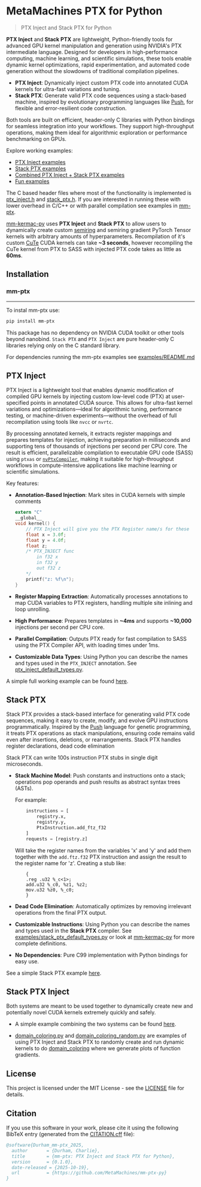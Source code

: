 # MetaMachines PTX for Python
> PTX Inject and Stack PTX for Python

**PTX Inject** and **Stack PTX** are lightweight, Python-friendly tools for advanced GPU kernel manipulation and generation using NVIDIA's PTX intermediate language. Designed for developers in high-performance computing, machine learning, and scientific simulations, these tools enable dynamic kernel optimizations, rapid experimentation, and automated code generation without the slowdowns of traditional compilation pipelines.

- **PTX Inject**: Dynamically inject custom PTX code into annotated CUDA kernels for ultra-fast variations and tuning.
- **Stack PTX**: Generate valid PTX code sequences using a stack-based machine, inspired by evolutionary programming languages like [Push](https://faculty.hampshire.edu/lspector/push.html), for flexible and error-resilient code construction.

Both tools are built on efficient, header-only C libraries with Python bindings for seamless integration into your workflows. They support high-throughput operations, making them ideal for algorithmic exploration or performance benchmarking on GPUs.

Explore working examples:
- [PTX Inject examples](examples/ptx_inject/)
- [Stack PTX examples](examples/stack_ptx/)
- [Combined PTX Inject + Stack PTX examples](examples/stack_ptx_inject/)
- [Fun examples](examples/fun/README.md)

The C based header files where most of the functionality is implemented is [ptx_inject.h](src/bindings/ptx_inject.h) and [stack_ptx.h](src/bindings/stack_ptx.h). If you are interested in running these with lower overhead in C/C++ or with parallel compilation see examples in [mm-ptx](https://github.com/MetaMachines/mm-ptx).

[mm-kermac-py](https://github.com/MetaMachines/mm-kermac-py) uses **PTX Inject** and **Stack PTX** to allow users to dynamically create custom [semiring](https://en.wikipedia.org/wiki/Semiring) and semiring gradient PyTorch Tensor kernels with arbitrary amounts of hyperparameters. Recompilation of it's custom [CuTe](https://github.com/NVIDIA/cutlass/blob/main/media/docs/cpp/cute/00_quickstart.md) CUDA kernels can take **~3 seconds**, however recompiling the CuTe kernel from PTX to SASS with injected PTX code takes as little as **60ms**.

## Installation

### mm-ptx
---
To instal mm-ptx use:
```bash
pip install mm-ptx
```

This package has no dependency on NVIDIA CUDA toolkit or other tools beyond nanobind. `Stack PTX` and `PTX Inject` are pure header-only C libraries relying only on the C standard library.

For dependencies running the mm-ptx examples see [examples/README.md](examples/README.md)

## PTX Inject
PTX Inject is a lightweight tool that enables dynamic modification of compiled GPU kernels by injecting custom low-level code (PTX) at user-specified points in annotated CUDA source. This allows for ultra-fast kernel variations and optimizations—ideal for algorithmic tuning, performance testing, or machine-driven experiments—without the overhead of full recompilation using tools like `nvcc` or `nvrtc`.

By processing annotated kernels, it extracts register mappings and prepares templates for injection, achieving preparation in milliseconds and supporting tens of thousands of injections per second per CPU core. The result is efficient, parallelizable compilation to executable GPU code (SASS) using `ptxas` or [`nvPtxCompiler`](https://docs.nvidia.com/cuda/ptx-compiler-api/index.html), making it suitable for high-throughput workflows in compute-intensive applications like machine learning or scientific simulations.

Key features:

* **Annotation-Based Injection**: Mark sites in CUDA kernels with simple comments 
    ```c
    extern "C"
    __global__
    void kernel() {
        // PTX Inject will give you the PTX Register name/s for these
        float x = 3.0f; 
        float y = 4.0f;
        float z;
        /* PTX_INJECT func  
            in f32 x
            in f32 y 
            out f32 z
        */
        printf("z: %f\n");
    }
    ```

* **Register Mapping Extraction**: Automatically processes annotations to map CUDA variables to PTX registers, handling multiple site inlining and loop unrolling.

* **High Performance**: Prepares templates in **~4ms** and supports **~10,000** injections per second per CPU core.

* **Parallel Compilation**: Outputs PTX ready for fast compilation to SASS using the PTX Compiler API, with loading times under 1ms.

* **Customizable Data Types**: Using Python you can describe the names and types used in the `PTX_INJECT` annotation. See [ptx_inject_default_types.py](examples/ptx_inject_default_types.py).

A simple full working example can be found [here](examples/ptx_inject/00_simple.py).

## Stack PTX
Stack PTX provides a stack-based interface for generating valid PTX code sequences, making it easy to create, modify, and evolve GPU instructions programmatically. Inspired by the [Push](https://faculty.hampshire.edu/lspector/push.html) language for genetic programming, it treats PTX operations as stack manipulations, ensuring code remains valid even after insertions, deletions, or rearrangements. Stack PTX handles register declarations, dead code elimination

Stack PTX can write 100s instruction PTX stubs in single digit microseconds.

* **Stack Machine Model**: Push constants and instructions onto a stack; operations pop operands and push results as abstract syntax trees (ASTs). 
    
    For example:
    ```python
        instructions = [
            registry.x,
            registry.y,
            PtxInstruction.add_ftz_f32
        ]
        requests = [registry.z]
    ```
    Will take the register names from the variables 'x' and 'y' and add them together with the `add.ftz.f32` PTX instruction and assign the result to the register name for 'z'. Creating a stub like:
    ```
        {
        .reg .u32 %_c<1>;
        add.u32 %_c0, %z1, %z2;
        mov.u32 %z0, %_c0;
        }
    ```

* **Dead Code Elimination**: Automatically optimizes by removing irrelevant operations from the final PTX output.

* **Customizable Instructions**: Using Python you can describe the names and types used in the **Stack PTX** compiler. See [examples/stack_ptx_default_types.py](examples/stack_ptx_default_types.py) or look at [mm-kermac-py](https://github.com/MetaMachines/mm-kermac-py) for more complete definitions.

* **No Dependencies**: Pure C99 implementation with Python bindings for easy use.

See a simple Stack PTX example [here](examples/stack_ptx/00_simple.py).

## Stack PTX Inject
Both systems are meant to be used together to dynamically create new and potentially novel CUDA kernels extremely quickly and safely. 

* A simple example combining the two systems can be found [here](examples/stack_ptx_inject/00_simple.py).

* [domain_coloring.py](examples/fun/domain_coloring/domain_coloring.py) and [domain_coloring_random.py](examples/fun/domain_coloring_random/domain_coloring_random.py) are examples of using PTX Inject and Stack PTX to randomly create and run dynamic kernels to do [domain_coloring](examples/fun/README.md) where we generate plots of function gradients.

## License
This project is licensed under the MIT License - see the [LICENSE](LICENSE) file for details.

## Citation
If you use this software in your work, please cite it using the following BibTeX entry (generated from the [CITATION.cff](CITATION.cff) file):
```bibtex
@software{Durham_mm-ptx_2025,
  author       = {Durham, Charlie},
  title        = {mm-ptx: PTX Inject and Stack PTX for Python},
  version      = {0.1.0},
  date-released = {2025-10-19},
  url          = {https://github.com/MetaMachines/mm-ptx-py}
}
```